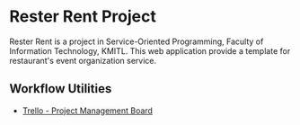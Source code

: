 # Rester Rent Project
Rester Rent is a project in Service-Oriented Programming, Faculty of Information Technology, KMITL. This web application provide a template for restaurant's event organization service.

## Workflow Utilities
- [Trello - Project Management Board](https://trello.com/b/gaNjzTMl/resterrent)
